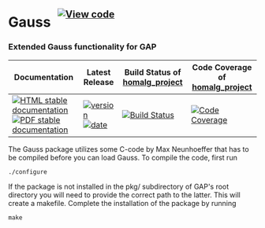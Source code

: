 <!-- BEGIN HEADER -->
# Gauss&ensp;<sup><sup>[![View code][code-img]][code-url]</sup></sup>

### Extended Gauss functionality for GAP

| Documentation | Latest Release | Build Status of [homalg_project](/../../) | Code Coverage of [homalg_project](/../../) |
| ------------- | -------------- | ------------ | ------------- |
| [![HTML stable documentation][html-img]][html-url] [![PDF stable documentation][pdf-img]][pdf-url] | [![version][version-img]][version-url] [![date][date-img]][date-url] | [![Build Status][tests-img]][tests-url] | [![Code Coverage][codecov-img]][codecov-url] |

<!-- END HEADER -->
The Gauss package utilizes some C-code by Max Neunhoeffer that has to
be compiled before you can load Gauss. To compile the code, first run

    ./configure

If the package is not installed in the pkg/ subdirectory of GAP's root
directory you will need to provide the correct path to the latter. This will
create a makefile. Complete the installation of the package by running

    make
<!-- BEGIN FOOTER -->
[html-img]: https://img.shields.io/badge/🔗%20HTML-stable-blue.svg
[html-url]: https://homalg-project.github.io/homalg_project/Gauss/doc/chap0_mj.html

[pdf-img]: https://img.shields.io/badge/🔗%20PDF-stable-blue.svg
[pdf-url]: https://homalg-project.github.io/homalg_project/Gauss/download_pdf.html

[version-img]: https://img.shields.io/endpoint?url=https://homalg-project.github.io/homalg_project/Gauss/badge_version.json&label=🔗%20version&color=yellow
[version-url]: https://homalg-project.github.io/homalg_project/Gauss/view_release.html

[date-img]: https://img.shields.io/endpoint?url=https://homalg-project.github.io/homalg_project/Gauss/badge_date.json&label=🔗%20released%20on&color=yellow
[date-url]: https://homalg-project.github.io/homalg_project/Gauss/view_release.html

[tests-img]: https://github.com/homalg-project/homalg_project/workflows/Tests/badge.svg?branch=master
[tests-url]: https://github.com/homalg-project/homalg_project/actions?query=workflow%3ATests+branch%3Amaster

[codecov-img]: https://codecov.io/gh/homalg-project/homalg_project/branch/master/graph/badge.svg
[codecov-url]: https://codecov.io/gh/homalg-project/homalg_project

[code-img]: https://img.shields.io/badge/-View%20code-blue?logo=github
[code-url]: https://github.com/homalg-project/homalg_project/tree/master/Gauss#top
<!-- END FOOTER -->
